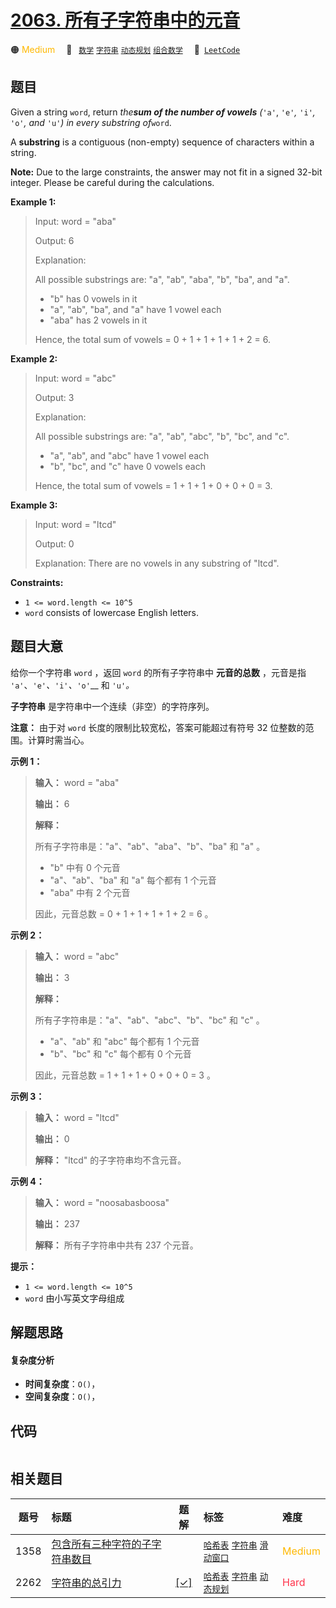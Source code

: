 # [2063. 所有子字符串中的元音](https://leetcode.com/problems/vowels-of-all-substrings)

🟠 <font color=#ffb800>Medium</font>&emsp; 🔖&ensp; [`数学`](/tag/math.md) [`字符串`](/tag/string.md) [`动态规划`](/tag/dynamic-programming.md) [`组合数学`](/tag/combinatorics.md)&emsp; 🔗&ensp;[`LeetCode`](https://leetcode.com/problems/vowels-of-all-substrings)

## 题目

Given a string `word`, return _the**sum of the number of vowels** (_`'a'`,
`'e'`_,_ `'i'`_,_ `'o'`_, and_ `'u'`_)_ _in every substring of_`word`.

A **substring** is a contiguous (non-empty) sequence of characters within a
string.

**Note:** Due to the large constraints, the answer may not fit in a signed
32-bit integer. Please be careful during the calculations.



**Example 1:**

> Input: word = "aba"
> 
> Output: 6
> 
> Explanation: 
> 
> All possible substrings are: "a", "ab", "aba", "b", "ba", and "a".
> - "b" has 0 vowels in it
> - "a", "ab", "ba", and "a" have 1 vowel each
> - "aba" has 2 vowels in it
> 
> Hence, the total sum of vowels = 0 + 1 + 1 + 1 + 1 + 2 = 6. 

**Example 2:**

> Input: word = "abc"
> 
> Output: 3
> 
> Explanation: 
> 
> All possible substrings are: "a", "ab", "abc", "b", "bc", and "c".
> - "a", "ab", and "abc" have 1 vowel each
> - "b", "bc", and "c" have 0 vowels each
> 
> Hence, the total sum of vowels = 1 + 1 + 1 + 0 + 0 + 0 = 3.

**Example 3:**

> Input: word = "ltcd"
> 
> Output: 0
> 
> Explanation: There are no vowels in any substring of "ltcd".

**Constraints:**

  * `1 <= word.length <= 10^5`
  * `word` consists of lowercase English letters.


## 题目大意

给你一个字符串 `word` ，返回 `word` 的所有子字符串中 **元音的总数** ，元音是指
`'a'`、`'e'`_、_`'i'`_、_`'o'`__ 和 `'u'`_。_

**子字符串** 是字符串中一个连续（非空）的字符序列。

**注意：** 由于对 `word` 长度的限制比较宽松，答案可能超过有符号 32 位整数的范围。计算时需当心。



**示例 1：**

> 
> 
> 
> 
> 
> **输入：** word = "aba"
> 
> **输出：** 6
> 
> **解释：**
> 
> 所有子字符串是："a"、"ab"、"aba"、"b"、"ba" 和 "a" 。
> - "b" 中有 0 个元音
> - "a"、"ab"、"ba" 和 "a" 每个都有 1 个元音
> - "aba" 中有 2 个元音
> 
> 因此，元音总数 = 0 + 1 + 1 + 1 + 1 + 2 = 6 。
> 
> 

**示例 2：**

> 
> 
> 
> 
> 
> **输入：** word = "abc"
> 
> **输出：** 3
> 
> **解释：**
> 
> 所有子字符串是："a"、"ab"、"abc"、"b"、"bc" 和 "c" 。
> - "a"、"ab" 和 "abc" 每个都有 1 个元音
> - "b"、"bc" 和 "c" 每个都有 0 个元音
> 
> 因此，元音总数 = 1 + 1 + 1 + 0 + 0 + 0 = 3 。

**示例 3：**

> 
> 
> 
> 
> 
> **输入：** word = "ltcd"
> 
> **输出：** 0
> 
> **解释：** "ltcd" 的子字符串均不含元音。

**示例 4：**

> 
> 
> 
> 
> 
> **输入：** word = "noosabasboosa"
> 
> **输出：** 237
> 
> **解释：** 所有子字符串中共有 237 个元音。
> 
> 



**提示：**

  * `1 <= word.length <= 10^5`
  * `word` 由小写英文字母组成


## 解题思路

#### 复杂度分析

- **时间复杂度**：`O()`，
- **空间复杂度**：`O()`，

## 代码

```javascript

```

## 相关题目

<!-- prettier-ignore -->
| 题号 | 标题 | 题解 | 标签 | 难度 |
| :------: | :------ | :------: | :------ | :------ |
| 1358 | [包含所有三种字符的子字符串数目](https://leetcode.com/problems/number-of-substrings-containing-all-three-characters) |  |  [`哈希表`](/tag/hash-table.md) [`字符串`](/tag/string.md) [`滑动窗口`](/tag/sliding-window.md) | <font color=#ffb800>Medium</font> |
| 2262 | [字符串的总引力](https://leetcode.com/problems/total-appeal-of-a-string) | [[✓]](/problem/2262.md) |  [`哈希表`](/tag/hash-table.md) [`字符串`](/tag/string.md) [`动态规划`](/tag/dynamic-programming.md) | <font color=#ff334b>Hard</font> |